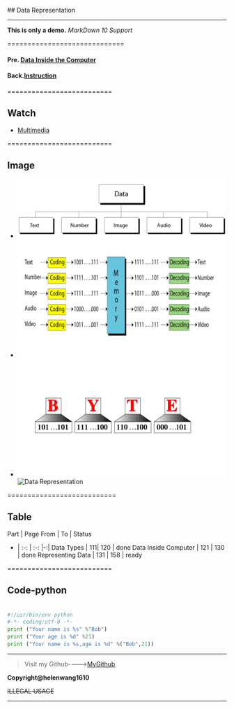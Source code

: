 ﻿﻿﻿﻿﻿﻿﻿﻿## Data Representation

-----------------------------------------------------------

**This is only a demo.**
*MarkDown 10 Support*

=============================
#### Pre. [Data Inside the Computer](DataInsideComputer.md)

#### Back.[Instruction](README.md)

==========================

## **Watch**

* [Multimedia](https://www.youtube.com/watch?v=yku5GXPwa6Y)

==========================

## **Image**
+ ![Data Types](DataTypes.gif)
+ ![Data Inside Computer](DataInsideComputer.bmp)
+ ![Representing Data](RepresentingData.jpg)
 ![Data Representation](https://ss3.bdstatic.com/70cFv8Sh_Q1YnxGkpoWK1HF6hhy/it/u=1310137191,1395872682&fm=26&gp=0.jpg)

===========================
## **Table**

Part | Page From | To | Status
- | :-: | :-: |-:|
Data Types | 111| 120 | done
Data Inside Computer | 121 | 130 | done
Representing Data | 131 | 158 | ready

==========================
## **Code-python**

```python

#!/usr/bin/env python
#-*- coding:utf-8 -*-
print ("Your name is %s" %"Bob")
print ("Your age is %d" %21)
print ("Your name is %s,age is %d" %("Bob",21))

```


--------------------------------------------------------------------
>Visit my Github---->[MyGithub](https://github.com/helenwang1610)

**Copyright@helenwang1610**

~~ILLEGAL USAGE~~



-----------------------------------------------------------












